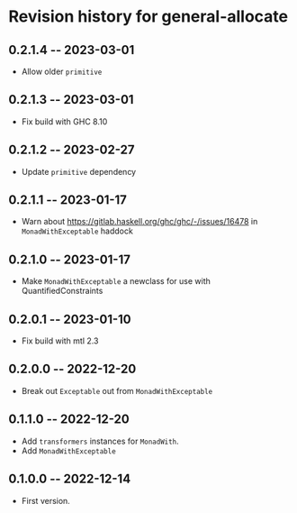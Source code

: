 # Revision history for general-allocate

## 0.2.1.4 -- 2023-03-01

* Allow older `primitive`

## 0.2.1.3 -- 2023-03-01

* Fix build with GHC 8.10

## 0.2.1.2 -- 2023-02-27

* Update `primitive` dependency

## 0.2.1.1 -- 2023-01-17

* Warn about https://gitlab.haskell.org/ghc/ghc/-/issues/16478 in `MonadWithExceptable` haddock

## 0.2.1.0 -- 2023-01-17

* Make `MonadWithExceptable` a newclass for use with QuantifiedConstraints

## 0.2.0.1 -- 2023-01-10

* Fix build with mtl 2.3

## 0.2.0.0 -- 2022-12-20

* Break out `Exceptable` out from `MonadWithExceptable`

## 0.1.1.0 -- 2022-12-20

* Add `transformers` instances for `MonadWith`.
* Add `MonadWithExceptable`

## 0.1.0.0 -- 2022-12-14

* First version.
